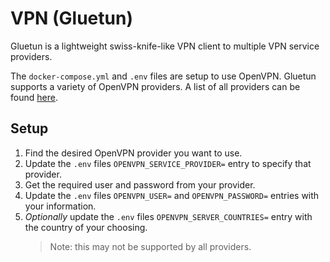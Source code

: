 # VPN (Gluetun)

Gluetun is a lightweight swiss-knife-like VPN client to multiple VPN service providers.

The `docker-compose.yml` and `.env` files are setup to use OpenVPN. Gluetun supports a variety of OpenVPN providers. A list of all providers can be found [here](https://github.com/qdm12/gluetun-wiki/tree/main/setup/providers).

## Setup

1. Find the desired OpenVPN provider you want to use.
2. Update the `.env` files `OPENVPN_SERVICE_PROVIDER=` entry to specify that provider.
3. Get the required user and password from your provider.
4. Update the `.env` files `OPENVPN_USER=` and `OPENVPN_PASSWORD=` entries with your information.
5. _Optionally_ update the `.env` files `OPENVPN_SERVER_COUNTRIES=` entry with the country of your choosing.
   > Note: this may not be supported by all providers.
